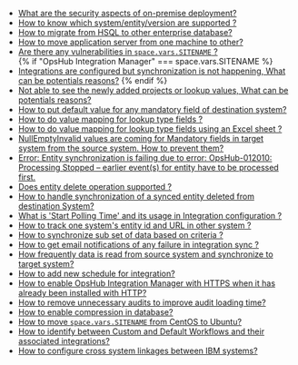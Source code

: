 
* [What are the security aspects of on-premise deployment?](./general/security-aspects.md)  
* [How to know which system/entity/version are supported ?](./general/supported-system-entity-version.md)  
* [How to migrate from HSQL to other enterprise database?](./general/hsql-other-database.md)  
* [How to move application server from one machine to other?](how-to-move-application-server-from-one-machine-to-other.md)  
* [Are there any vulnerabilities in <code class="expression">space.vars.SITENAME</code> ?](./general/vulnerabilities.md)  
{% if "OpsHub Integration Manager" === space.vars.SITENAME %}
* [Integrations are configured but synchronization is not happening, What can be potentials reasons?](./general/integration-sync-not-working.md)
{% endif %}
* [Not able to see the newly added projects or lookup values, What can be potentials reasons?](./general/not-able-to-see-newly-added-projects-or-lookup-values.md)  
* [How to put default value for any mandatory field of destination system?](./general/default-value-mandatory-field-target-system.md)  
* [How to do value mapping for lookup type fields ?](./general/value-mapping-lookuptype-fields.md)  
* [How to do value mapping for lookup type fields using an Excel sheet ?](./general/value-mapping-lookuptype-fields-using-excel-sheet.md)  
* [NullEmptyInvalid values are coming for Mandatory fields in target system from the source system. How to prevent them?](./general/nullemptyinvalid-values-are-coming-for-mandatory-fields-in-target-system-from-the-source-system-how-to-prevent-them.md)  
* [Error: Entity synchronization is failing due to error: OpsHub-012010: Processing Stopped – earlier event(s) for entity have to be processed first.](./general/error-entity-synchronization-is-failing-due-to-error-opshub-012010-processing-stopped-earlier-event(s)-for-entity-have-to-be-processed-first-how-to-resolve-this-error.md)  
* [Does entity delete operation supported ?](./general/does-entity-delete-operation-supported.md)  
* [How to handle synchronization of a synced entity deleted from destination System?](./general/handle-synchronization-of-a-synced-entity-deleted-from-destination-system.md)  
* [What is 'Start Polling Time' and its usage in Integration configuration ?](./general/start-polling-time-usage-in-integration.md)  
* [How to track one system's entity id and URL in other system ?](./general/track-remote-id-link.md)  
* [How to synchronize sub set of data based on criteria ?](./general/criteria-sync-data.md)  
* [How to get email notifications of any failure in integration sync ?](./general/how-failure-notification-configure.md)  
* [How frequently data is read from source system and synchronize to target system?](./general/how-frequently-data-sync.md)  
* [How to add new schedule for integration?](./general/add-new-schedule-integration.md)  
* [How to enable OpsHub Integration Manager with HTTPS when it has already been installed with HTTP?](./general/enable-oim-with-https.md)  
* [How to remove unnecessary audits to improve audit loading time?](./general/how-to-remove-audits.md)  
* [How to enable compression in database?](./general/how-to-enable-compression.md)  
* [How to move <code class="expression">space.vars.SITENAME</code> from CentOS to Ubuntu?](./general/move-application-server.md)  
* [How to identify between Custom and Default Workflows and their associated integrations?](./general/how-to-identify-between-custom-and-default-workflows-and-their-associated-integrations.md)  
* [How to configure cross system linkages between IBM systems?](./general/how-to-configure-cross-system-linkage-in-ibm-systems.md)  




